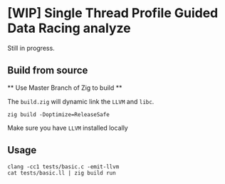 # [WIP] Single Thread Profile Guided Data Racing analyze

Still in progress.

## Build from source

** Use Master Branch of Zig to build **

The `build.zig` will dynamic link the `LLVM` and `libc`.

```
zig build -Doptimize=ReleaseSafe
```

Make sure you have `LLVM` installed locally

## Usage

```
clang -cc1 tests/basic.c -emit-llvm
cat tests/basic.ll | zig build run
```
